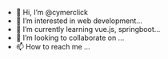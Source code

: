 - 👋 Hi, I’m @cymerclick
- 👀 I’m interested in web development...
- 🌱 I’m currently learning vue.js, springboot...
- 💞️ I’m looking to collaborate on ...
- 📫 How to reach me ...

<!---
cymerclick/cymerclick is a ✨ special ✨ repository because its `README.md` (this file) appears on your GitHub profile.
You can click the Preview link to take a look at your changes.
--->
